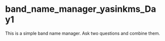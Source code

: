 # band_name_manager_yasinkms_Day1

This is a simple band name manager. Ask two questions and combine them.
